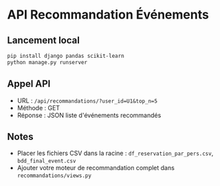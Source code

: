 
# API Recommandation Événements

## Lancement local
```bash
pip install django pandas scikit-learn
python manage.py runserver
```

## Appel API
- URL : `/api/recommandations/?user_id=U1&top_n=5`
- Méthode : GET
- Réponse : JSON liste d'événements recommandés

## Notes
- Placer les fichiers CSV dans la racine : `df_reservation_par_pers.csv`, `bdd_final_event.csv`
- Ajouter votre moteur de recommandation complet dans `recommandations/views.py`
